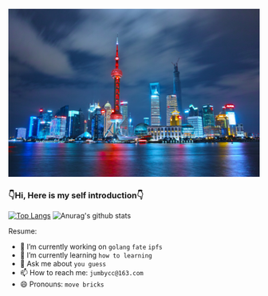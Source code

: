 [![img](https://raw.githubusercontent.com/godcong/godcong/master/night-skyline-with-bright-lights-in-shanghai-china.jpg)](https://github.com/godcong)

### 👇Hi, Here is my self introduction👇 ###
[![Top Langs](https://github-readme-stats.vercel.app/api/top-langs/?username=godcong&layout=compact)](https://github.com/godcong)
![Anurag's github stats](https://github-readme-stats.vercel.app/api?username=godcong&show_icons=true&theme=radical)

Resume:  
- 🔭 I’m currently working on `golang` `fate` `ipfs`
- 🌱 I’m currently learning `how to learning`
- 💬 Ask me about `you guess`
- 📫 How to reach me: `jumbycc@163.com`
- 😄 Pronouns: `move bricks`
<!-- - 👯 I’m looking to collaborate on ... -->
<!-- - 🤔 I’m looking for help with ... -->
<!-- - ⚡ Fun fact: ... -->


